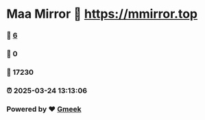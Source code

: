 # Maa Mirror :link: https://mmirror.top 
### :page_facing_up: [6](https://mmirror.top/tag.html) 
### :speech_balloon: 0 
### :hibiscus: 17230 
### :alarm_clock: 2025-03-24 13:13:06 
### Powered by :heart: [Gmeek](https://github.com/Meekdai/Gmeek)
